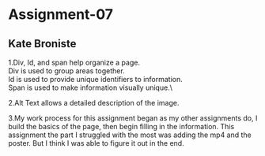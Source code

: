 # Assignment-07

## Kate Broniste

1.Div, Id, and span help organize a page. \
Div is used to group areas together.\
Id is used to provide unique identifiers to information.\
Span is used to make information visually unique.\

2.Alt Text allows a detailed description of the image.

3.My work process for this assignment began as my other assignments do, I build the basics of the page, then begin filling in the information. This assignment the part I struggled with the most was adding the mp4 and the poster. But I think I was able to figure it out in the end.
